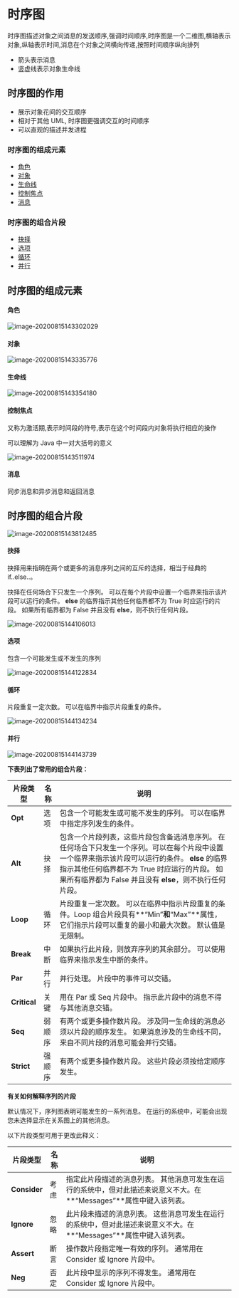 # 时序图

时序图描述对象之间消息的发送顺序,强调时间顺序,时序图是一个二维图,横轴表示对象,纵轴表示时间,消息在个对象之间横向传递,按照时间顺序纵向排列

- 箭头表示消息
- 竖虚线表示对象生命线

## 时序图的作用

- 展示对象花间的交互顺序
- 相对于其他 UML, 时序图更强调交互的时间顺序
- 可以直观的描述并发进程

### 时序图的组成元素

- [角色](#角色)
- [对象](#对象)
- [生命线](#生命线)
- [控制焦点](#控制焦点)
- [消息](@消息)

### 时序图的组合片段

- [抉择](#抉择)
- [选项](#选项)
- [循环](#循环)
- [并行](#并行)

## 时序图的组成元素

#### 角色

![image-20200815143302029](../../../assets/image-20200815143302029.png)

#### 对象

![image-20200815143335776](../../../assets/image-20200815143335776.png)

#### 生命线

![image-20200815143354180](../../../assets/image-20200815143354180.png)

#### 控制焦点

又称为激活期,表示时间段的符号,表示在这个时间段内对象将执行相应的操作

可以理解为 Java 中一对大括号的意义

![image-20200815143511974](../../../assets/image-20200815143511974.png)

#### 消息

同步消息和异步消息和返回消息



## 时序图的组合片段

![image-20200815143812485](../../../assets/image-20200815143812485.png)

#### 抉择

抉择用来指明在两个或更多的消息序列之间的互斥的选择，相当于经典的if..else..。

抉择在任何场合下只发生一个序列。 可以在每个片段中设置一个临界来指示该片段可以运行的条件。 **else** 的临界指示其他任何临界都不为 True 时应运行的片段。 如果所有临界都为 False 并且没有 **else**，则不执行任何片段。

![image-20200815144106013](../../../assets/image-20200815144106013.png)

#### 选项

包含一个可能发生或不发生的序列

![image-20200815144122834](../../../assets/image-20200815144122834.png)

#### 循环

片段重复一定次数。 可以在临界中指示片段重复的条件。

![image-20200815144134234](../../../assets/image-20200815144134234.png)

#### 并行

![image-20200815144143739](../../../assets/image-20200815144143739.png)

**下表列出了常用的组合片段：**

| 片段类型     | 名称   | 说明                                                         |
| ------------ | ------ | ------------------------------------------------------------ |
| **Opt**      | 选项   | 包含一个可能发生或可能不发生的序列。 可以在临界中指定序列发生的条件。 |
| **Alt**      | 抉择   | 包含一个片段列表，这些片段包含备选消息序列。 在任何场合下只发生一个序列。可以在每个片段中设置一个临界来指示该片段可以运行的条件。 **else** 的临界指示其他任何临界都不为 True 时应运行的片段。 如果所有临界都为 False 并且没有 **else**，则不执行任何片段。 |
| **Loop**     | 循环   | 片段重复一定次数。 可以在临界中指示片段重复的条件。Loop 组合片段具有**“Min”**和**“Max”**属性，它们指示片段可以重复的最小和最大次数。 默认值是无限制。 |
| **Break**    | 中断   | 如果执行此片段，则放弃序列的其余部分。 可以使用临界来指示发生中断的条件。 |
| **Par**      | 并行   | 并行处理。 片段中的事件可以交错。                            |
| **Critical** | 关键   | 用在 Par 或 Seq 片段中。 指示此片段中的消息不得与其他消息交错。 |
| **Seq**      | 弱顺序 | 有两个或更多操作数片段。 涉及同一生命线的消息必须以片段的顺序发生。 如果消息涉及的生命线不同，来自不同片段的消息可能会并行交错。 |
| **Strict**   | 强顺序 | 有两个或更多操作数片段。 这些片段必须按给定顺序发生。        |

**有关如何解释序列的片段**

默认情况下，序列图表明可能发生的一系列消息。 在运行的系统中，可能会出现您未选择显示在关系图上的其他消息。

以下片段类型可用于更改此释义：

| 片段类型     | 名称 | 说明                                                         |
| ------------ | ---- | ------------------------------------------------------------ |
| **Consider** | 考虑 | 指定此片段描述的消息列表。 其他消息可发生在运行的系统中，但对此描述来说意义不大。在**“Messages”**属性中键入该列表。 |
| **Ignore**   | 忽略 | 此片段未描述的消息列表。 这些消息可发生在运行的系统中，但对此描述来说意义不大。在**“Messages”**属性中键入该列表。 |
| **Assert**   | 断言 | 操作数片段指定唯一有效的序列。 通常用在 Consider 或 Ignore 片段中。 |
| **Neg**      | 否定 | 此片段中显示的序列不得发生。 通常用在 Consider 或 Ignore 片段中。 |